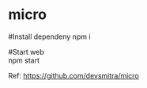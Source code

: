 # micro

#Install dependeny 
npm i
  
#Start web  
npm start


Ref: 
https://github.com/devsmitra/micro
